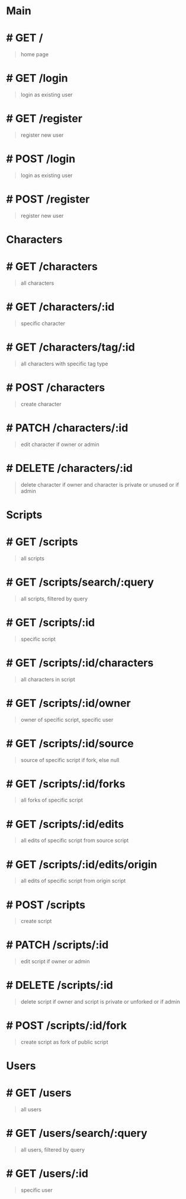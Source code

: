 # Main

# # GET /

> home page

# # GET /login

> login as existing user

# # GET /register

> register new user

# # POST /login

> login as existing user

# # POST /register

> register new user

# Characters

# # GET /characters

> all characters

# # GET /characters/:id

> specific character

# # GET /characters/tag/:id

> all characters with specific tag type

# # POST /characters

> create character

# # PATCH /characters/:id

> edit character if owner or admin

# # DELETE /characters/:id

> delete character if owner and character is private or unused or if admin

# Scripts

# # GET /scripts

> all scripts

# # GET /scripts/search/:query

> all scripts, filtered by query

# # GET /scripts/:id

> specific script

# # GET /scripts/:id/characters

> all characters in script

# # GET /scripts/:id/owner

> owner of specific script, specific user

# # GET /scripts/:id/source

> source of specific script if fork, else null

# # GET /scripts/:id/forks

> all forks of specific script

# # GET /scripts/:id/edits

> all edits of specific script from source script

# # GET /scripts/:id/edits/origin

> all edits of specific script from origin script

# # POST /scripts

> create script

# # PATCH /scripts/:id

> edit script if owner or admin

# # DELETE /scripts/:id

> delete script if owner and script is private or unforked or if admin

# # POST /scripts/:id/fork

> create script as fork of public script

# Users

# # GET /users

> all users

# # GET /users/search/:query

> all users, filtered by query

# # GET /users/:id

> specific user